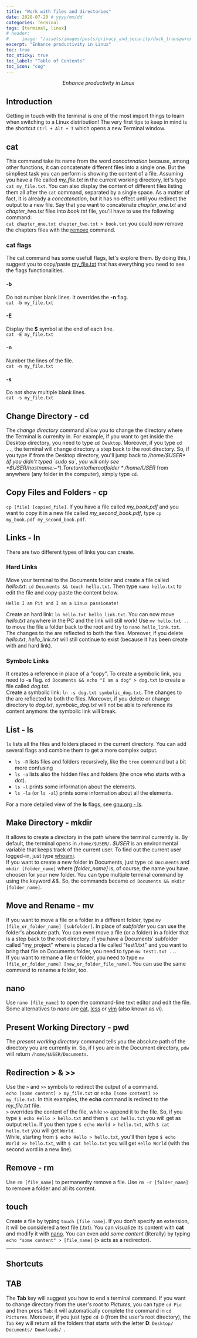 ```yaml
---
title: "Work with files and directories"
date: 2020-07-20 # yyyy/mm/dd
categories: Terminal
tags: [terminal, linux]
# header:
#     image: "/assets/images/posts/privacy_and_security/duck_transparent.gif"
excerpt: "Enhance productivity in Linux"
toc: true
toc_sticky: true
toc_label: "Table of Contents"
toc_icon: "cog"
---
```


<p align="center"><i>Enhance productivity in Linux</i></p>

## Introduction
Getting in touch with the terminal is one of the most import things to learn when switching to a Linux distribution! The very first tips to keep in mind is the shortcut `Ctrl + Alt + T` which opens a new Terminal window.

## cat
This command take its name from the word *concatenation* because, among other functions, it can concatenate different files into a single one. But the simpliest task you can perform is showing the content of a file. Assuming you have a file called *my_file.txt* in the current working directory, let's type `cat my_file.txt`. You can also display the content of different files listing them all after the `cat` command, separated by a single space. As a matter of fact, it is already a *concatenation*, but it has no effect until you redirect the output to a new file. Say that you want to concatenate *chapter_one.txt* and *chapter_two.txt* files into *book.txt* file, you'll have to use the following command:<br>
`cat chapter_one.txt chapter_two.txt > book.txt` you could now remove the chapters files with the [remove](#remove---rm) command.

### cat flags
The cat command has some usefull flags, let's explore them. By doing this, I suggest you to copy/paste [my_file.txt](https://raw.githubusercontent.com/PitPietro/pitpietro.github.io/master/_posts/linux/terminal/my_file.txt) that has everything you need to see the flags functionalities.

#### -b
Do not number blank lines. It overrides the **-n** flag.<br>
`cat -b my_file.txt`

#### -E
Display the **$** symbol at the end of each line.<br>
`cat -E my_file.txt`

#### -n
Number the lines of the file.<br>
`cat -n my_file.txt`

#### -s
Do not show multiple blank lines.<br>
`cat -s my_file.txt`


## Change Directory - cd
The *change directory* command allow you to change the directory where the Terminal is currenlty in. For example, if you want to get inside the Desktop directory, you need to type `cd Desktop`. Moreover, if you type `cd ..`, the terminal will change directory a step back to the root directory. So, if you type if from the Desktop directory, you'll jump back to */home/$USER* (if you didn't typed `sudo su`, you will only see *$USER/hostname:~$*). To return to the root folder */home/$USER* from anywhere (any folder in the computer), simply type `cd`.

## Copy Files and Folders - cp
`cp [file] [copied_file]`. If you have a file called *my_book.pdf* and you want to copy it in a new file called *my_second_book.pdf*, type `cp my_book.pdf my_second_book.pdf`.

## Links - ln
There are two different types of links you can create.

### Hard Links
Move your terminal to the Documents folder and create a file called *hello.txt*: `cd Documents && touch hello.txt`. Then type `nano hello.txt` to edit the file and copy-paste the content below.
```
Hello I am Pit and I am a Linux passionate!
```

Create an hard link: `ln hello.txt hello_link.txt`. You can now move *hello.txt* anywhere in the PC and the link will still work! Use `mv hello.txt ..` to move the file a folder back to the root and try to `nano hello_link.txt`. The changes to the are reflected to both the files. Moreover, if you delete *hello.txt*, *hello_link.txt* will still continue to exist (because it has been create with and hard link).

### Symbolc Links
It creates a reference in place of a "copy". To create a symbolic link, you need to **-s** flag. `cd Documents && echo "I am a dog" > dog.txt` to create a file called *dog.txt*.<br>
Create a symbolic link: `ln -s dog.txt symbolic_dog.txt`. The changes to the are reflected to both the files. Moreover, if you delete or change directory to *dog.txt*, *symbolic_dog.txt* will not be able to reference its content anymore: the symbolic link will break.

## List - ls
`ls` lists all the files and folders placed in the current directory. You can add several flags and combine them to get a more complex output.<br>
- `ls -R` lists files and folders recursively, like the `tree` command but a bit more confusing
- `ls -a` lists also the hidden files and folders (the once who starts with a dot).
- `ls -l` prints some information about the elements.
- `ls -la` (or `ls -al`) prints some information about all the elements.

For a more detailed view of the **ls** flags, see [gnu.org - ls](https://www.gnu.org/software/coreutils/manual/html_node/ls-invocation.html). 

## Make Directory - mkdir
It allows to create a directory in the path where the terminal currently is. By default, the terminal opens in `/home/$USER/`. *$USER* is an environmental variable that keeps track of the current user. To find out the current user logged-in, just type [whoami](https://pitpietro.github.io/terminal/status-commands/#who-am-i---whoami).<br>
If you want to create a new folder in Documents, just type `cd Documents` and `mkdir [folder_name]` where *[folder_name]* is, of course, the name you have choosen for your new folder. You can type multiple terminal command by using the keyword *&&*. So, the commands became `cd Documents && mkdir [folder_name]`.

## Move and Rename - mv
If you want to move a file or a folder in a different folder, type `mv [file_or_folder_name] [subfolder]`. In place of *subfolder* you can use the folder's absolute path. You can even move a file (or a folder) in a folder that is a step back to the root directory: if you have a Documents' subfolder called "my_project" where is placed a file called "test1.txt" and you want to bring that file on Documents folder, you need to type `mv test1.txt ..`.<br>
If you want to remane a file or folder, you need to type `mv [file_or_folder_name] [new_or_folder_file_name]`. You can use the same command to rename a folder, too.

## nano
Use `nano [file_name]` to open the command-line text editor and edit the file. Some alternatives to *nano* are [cat](https://www.howtogeek.com/424234/how-to-use-the-linux-cat-and-tac-commands/), [less](https://www.howtogeek.com/444233/how-to-use-the-less-command-on-linux/) or [vim](https://www.howtogeek.com/102468/a-beginners-guide-to-editing-text-files-with-vi/) (also known as *vi*).

## Present Working Directory - pwd
The *present working directory* command tells you the absolute path of the directory you are currently in. So, if I you are in the Document directory, `pdw` will return `/home/$USER/Documents`.

## Redirection > & >>
Use the `>` and `>>` symbols to redirect the output of a command.<br>
`echo [some content] > my_file.txt` or `echo [some content] >> my_file.txt`. In this examples, the **echo** command is redirect to the *my_file.txt* file.<br>
`>` overrides the content of the file, while `>>` append it to the file. So, if you type `$ echo Hello > hello.txt` and then `$ cat hello.txt` you will get as output `Hello`. If you then type `$ echo World > hello.txt`, with `$ cat hello.txt` you will get `World`.<br>
While, starting from `$ echo Hello > hello.txt`, you'll then type `$ echo World >> hello.txt`, with `$ cat hello.txt` you will get `Hello World` (with the second word in a new line).<br>

## Remove - rm
Use `rm [file_name]` to permanenlty remove a file. Use `rm -r [folder_name]` to remove a folder and all its content. 

## touch
Create a file by typing `touch [file_name]`. If you don't specify an extension, it will be considered a text file (.txt). You can visualize its content with **cat** and modify it with [nano](#nano).
You can even add *some content* (literally) by typing `echo "some content" > [file_name]` (**>** acts as a redirector).

<hr>

## Shortcuts

## TAB
The **Tab** key will suggest you how to end a terminal command. If you want to change directory from the user's root to *Pictures*, you can type `cd Pic` and then press `Tab`: it will automatically complete the command in `cd Pictures`. Moreover, if you just type `cd D` (from the user's root directory), the `Tab` key will return all the folders that starts with the letter **D**: `Desktop/   Documents/ Downloads/ `.
